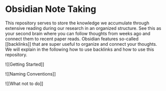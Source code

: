 # Obsidian Note Taking

This repository serves to store the knowledge we accumulate through extensive reading during our research in an organized structure. See this as your second brain where you can follow thoughts from weeks ago and connect them to recent paper reads. Obsidian features so-called [[backlinks]] that are super useful to organize and connect your thoughts. We will explain in the following how to use backlinks and how to use this repository.


![[Getting Started]]

![[Naming Conventions]]

![[What not to do]]

